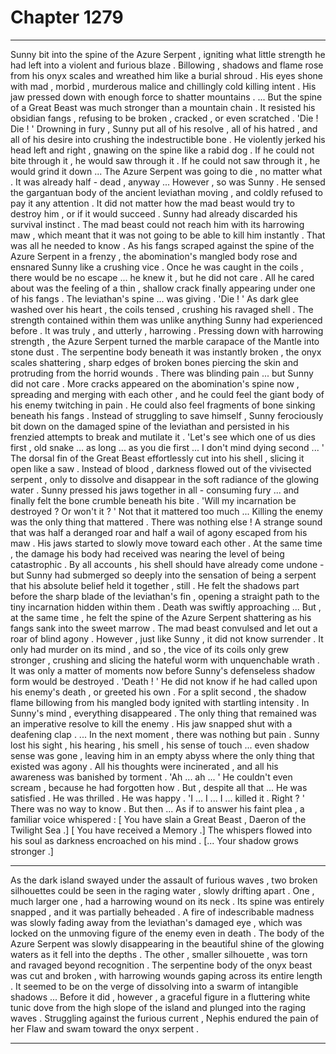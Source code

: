 
# Chapter 1279


---

Sunny bit into the spine of the Azure Serpent , igniting what little strength he had left into a violent and furious blaze . Billowing , shadows and flame rose from his onyx scales and wreathed him like a burial shroud . His eyes shone with mad , morbid , murderous malice and chillingly cold killing intent .
His jaw pressed down with enough force to shatter mountains .
... But the spine of a Great Beast was much stronger than a mountain chain . It resisted his obsidian fangs , refusing to be broken , cracked , or even scratched .
'Die ! Die ! '
Drowning in fury , Sunny put all of his resolve , all of his hatred , and all of his desire into crushing the indestructible bone . He violently jerked his head left and right , gnawing on the spine like a rabid dog . If he could not bite through it , he would saw through it . If he could not saw through it , he would grind it down ...
The Azure Serpent was going to die , no matter what . It was already half - dead , anyway ...
However , so was Sunny .
He sensed the gargantuan body of the ancient leviathan moving , and coldly refused to pay it any attention . It did not matter how the mad beast would try to destroy him , or if it would succeed . Sunny had already discarded his survival instinct . The mad beast could not reach him with its harrowing maw , which meant that it was not going to be able to kill him instantly .
That was all he needed to know .
As his fangs scraped against the spine of the Azure Serpent in a frenzy , the abomination's mangled body rose and ensnared Sunny like a crushing vice . Once he was caught in the coils , there would be no escape ... he knew it , but he did not care .
All he cared about was the feeling of a thin , shallow crack finally appearing under one of his fangs . The leviathan's spine ... was giving .
'Die ! '
As dark glee washed over his heart , the coils tensed , crushing his ravaged shell . The strength contained within them was unlike anything Sunny had experienced before . It was truly , and utterly , harrowing .
Pressing down with harrowing strength , the Azure Serpent turned the marble carapace of the Mantle into stone dust . The serpentine body beneath it was instantly broken , the onyx scales shattering , sharp edges of broken bones piercing the skin and protruding from the horrid wounds .
There was blinding pain ... but Sunny did not care .
More cracks appeared on the abomination's spine now , spreading and merging with each other , and he could feel the giant body of his enemy twitching in pain . He could also feel fragments of bone sinking beneath his fangs .
Instead of struggling to save himself , Sunny ferociously bit down on the damaged spine of the leviathan and persisted in his frenzied attempts to break and mutilate it .
'Let's see which one of us dies first , old snake ... as long ... as you die first ... I don't mind dying second ... '
The dorsal fin of the Great Beast effortlessly cut into his shell , slicing it open like a saw . Instead of blood , darkness flowed out of the vivisected serpent , only to dissolve and disappear in the soft radiance of the glowing water .
Sunny pressed his jaws together in all - consuming fury ... and finally felt the bone crumble beneath his bite .
'Will my incarnation be destroyed ? Or won't it ? '
Not that it mattered too much ...
Killing the enemy was the only thing that mattered . There was nothing else !
A strange sound that was half a deranged roar and half a wail of agony escaped from his maw . His jaws started to slowly move toward each other .
At the same time , the damage his body had received was nearing the level of being catastrophic . By all accounts , his shell should have already come undone - but Sunny had submerged so deeply into the sensation of being a serpent that his absolute belief held it together , still .
He felt the shadows part before the sharp blade of the leviathan's fin , opening a straight path to the tiny incarnation hidden within them . Death was swiftly approaching ...
But , at the same time , he felt the spine of the Azure Serpent shattering as his fangs sank into the sweet marrow .
The mad beast convulsed and let out a roar of blind agony . However , just like Sunny , it did not know surrender . It only had murder on its mind , and so , the vice of its coils only grew stronger , crushing and slicing the hateful worm with unquenchable wrath .
It was only a matter of moments now before Sunny's defenseless shadow form would be destroyed .
'Death ! '
He did not know if he had called upon his enemy's death , or greeted his own .
For a split second , the shadow flame billowing from his mangled body ignited with startling intensity . In Sunny's mind , everything disappeared . The only thing that remained was an imperative resolve to kill the enemy .
His jaw snapped shut with a deafening clap .
... In the next moment , there was nothing but pain .
Sunny lost his sight , his hearing , his smell , his sense of touch ... even shadow sense was gone , leaving him in an empty abyss where the only thing that existed was agony .
All his thoughts were incinerated , and all his awareness was banished by torment .
'Ah ... ah ... '
He couldn't even scream , because he had forgotten how .
But , despite all that ...
He was satisfied . He was thrilled .
He was happy .
'I ... I ... I ... killed it . Right ? '
There was no way to know .
But then ...
As if to answer his faint plea , a familiar voice whispered :
[ You have slain a Great Beast , Daeron of the Twilight Sea .]
[ You have received a Memory .]
The whispers flowed into his soul as darkness encroached on his mind .
[... Your shadow grows stronger .]
***
As the dark island swayed under the assault of furious waves , two broken silhouettes could be seen in the raging water , slowly drifting apart .
One , much larger one , had a harrowing wound on its neck . Its spine was entirely snapped , and it was partially beheaded . A fire of indescribable madness was slowly fading away from the leviathan's damaged eye , which was locked on the unmoving figure of the enemy even in death .
The body of the Azure Serpent was slowly disappearing in the beautiful shine of the glowing waters as it fell into the depths .
The other , smaller silhouette , was torn and ravaged beyond recognition . The serpentine body of the onyx beast was cut and broken , with harrowing wounds gaping across its entire length . It seemed to be on the verge of dissolving into a swarm of intangible shadows ...
Before it did , however , a graceful figure in a fluttering white tunic dove from the high slope of the island and plunged into the raging waves .
Struggling against the furious current , Nephis endured the pain of her Flaw and swam toward the onyx serpent .

---

